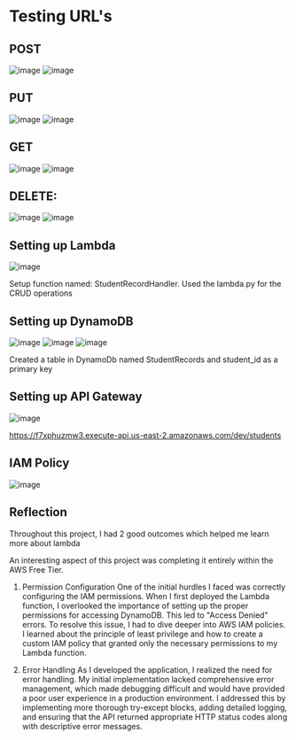 # Testing URL's

## POST

![image](https://github.com/user-attachments/assets/48933e70-a0a5-4789-af4f-72b60f947cb6)
![image](https://github.com/user-attachments/assets/f2813c8f-9bf6-40a3-8deb-4f4229599141)

## PUT
![image](https://github.com/user-attachments/assets/ce7b4cd3-ca2b-4125-a09a-6cdb41314d9a)
![image](https://github.com/user-attachments/assets/303791ab-9517-4148-bed3-c9b9504ba7c7)
 
## GET
![image](https://github.com/user-attachments/assets/f6517a0d-0755-406b-99fd-9a0bc081ed5e)
![image](https://github.com/user-attachments/assets/d0885195-da5a-483f-9992-ade91f376e8a)
  
## DELETE:
![image](https://github.com/user-attachments/assets/4e6d72a1-7387-4512-af6e-085c4bee1108)
![image](https://github.com/user-attachments/assets/e5c04a90-ae85-4e78-a281-c4eb6971e10f)

## Setting up Lambda 
![image](https://github.com/user-attachments/assets/f0f461bb-9869-48ac-bd41-ba6fa21632ac)

Setup function named: StudentRecordHandler. Used the lambda.py for the CRUD operations

## Setting up DynamoDB

![image](https://github.com/user-attachments/assets/fce10a86-8acb-4a31-b2c6-de7acf415723)
![image](https://github.com/user-attachments/assets/767220f4-9abd-4cbc-9b38-ef4fc28ccd8f)
![image](https://github.com/user-attachments/assets/090c58f9-a1f8-406d-a99f-e085c74be355)

Created a table in DynamoDb named StudentRecords and student_id as a primary key

## Setting up API Gateway
![image](https://github.com/user-attachments/assets/00fb9f12-ea7b-43ed-a1f9-19ab5cc73601)

https://f7xphuzmw3.execute-api.us-east-2.amazonaws.com/dev/students

## IAM Policy

![image](https://github.com/user-attachments/assets/20374152-b363-43b2-bf3f-03216bddef8e)

## Reflection 

Throughout this project, I had 2 good outcomes which helped me learn more about lambda

An interesting aspect of this project was completing it entirely within the AWS Free Tier.

1. Permission Configuration
One of the initial hurdles I faced was correctly configuring the IAM permissions. When I first deployed the Lambda function, I overlooked the importance of setting up the proper permissions for accessing DynamoDB. This led to "Access Denied" errors. To resolve this issue, I had to dive deeper into AWS IAM policies. I learned about the principle of least privilege and how to create a custom IAM policy that granted only the necessary permissions to my Lambda function.

2. Error Handling
As I developed the application, I realized the need for error handling. My initial implementation lacked comprehensive error management, which made debugging difficult and would have provided a poor user experience in a production environment. I addressed this by implementing more thorough try-except blocks, adding detailed logging, and ensuring that the API returned appropriate HTTP status codes along with descriptive error messages.





 

